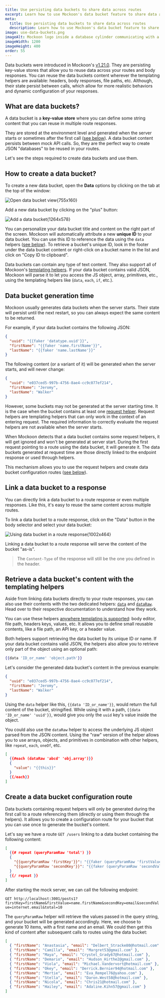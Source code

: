 ```yaml
---
title: Use persisting data buckets to share data across routes
excerpt: Learn how to use Mockoon's data bucket feature to share data across routes and create more advanced scenarios with configuration endpoints
meta:
  title: Use persisting data buckets to share data across routes
  description: Learn how to use Mockoon's data bucket feature to share data across routes and create more advanced scenarios with configuration endpoints
image: use-data-buckets.png
imageAlt: Mockoon logo inside a database cylinder communicating with a document
imageWidth: 1200
imageHeight: 400
order: 55
---
```


Data buckets were introduced in Mockoon's [v1.21.0](/releases/desktop/1.21.0/). They are persisting key-value stores that allow you to reuse data across your routes and body responses.
You can reuse the data buckets content wherever the templating helpers are available: headers, body responses, file paths, etc.
Although, their state persist between calls, which allow for more realistic behaviors and dynamic configuration of your responses.

## What are data buckets?

A data bucket is a **key-value store** where you can define some string content that you can reuse in multiple route responses.

They are stored at the environment level and generated when the server starts or sometimes after the first call ([see below](#data-bucket-generation-time)).
A data bucket content persists between mock API calls. So, they are the perfect way to create JSON "databases" to be reused in your routes.

Let's see the steps required to create data buckets and use them.

## How to create a data bucket?

To create a new data bucket, open the **Data** options by clicking on the tab at the top of the window:

![Open data bucket view{755x160}](/images/tutorials/use-data-buckets/open-data-view.png)

Add a new data bucket by clicking on the "plus" button:

![Add a data bucket{1264x578}](/images/tutorials/use-data-buckets/add-data-bucket.png)

You can personalize your data bucket title and content on the right part of the screen.
Mockoon will automatically attribute a new **unique ID** to your data bucket. You can use this ID to reference the data using the `data` helpers ([see below](#retrieve-a-data-bucket-s-content-with-the-templating-helpers)). To retrieve a bucket's unique ID, look in the footer under the data bucket content or right-click on a bucket name in the list and click on "Copy ID to clipboard".

Data buckets can contain any type of text content. They also support all of Mockoon's [templating helpers](docs:templating/overview).
If your data bucket contains valid JSON, Mockoon will parse it to let you access the JS object, array, primitives, etc., using the templating helpers like (`data`, `each`, `if`, etc.).

## Data bucket generation time

Mockoon usually generates data buckets when the server starts. Their state will persist until the next restart, so you can always expect the same content to be returned.

For example, if your data bucket contains the following JSON:

```json
{
  "uuid": "{{faker 'datatype.uuid'}}",
  "firstName": "{{faker 'name.firstName'}}",
  "lastName": "{{faker 'name.lastName'}}"
}
```

The following content (or a variant of it) will be generated when the server starts, and will never change:

```json
{
  "uuid": "e037ced5-997b-4756-8ae4-cc9c077ef214",
  "firstName": "Jeromy",
  "lastName": "Walker"
}
```

However, some buckets may not be generated at the server starting time. It is the case when the bucket contains at least one [request helper](docs:templating/mockoon-request-helpers). Request helpers are templating helpers that can only work in the context of an entering request. The required information to correctly evaluate the request helpers are not available when the server starts.

When Mockoon detects that a data bucket contains some request helpers, it will get ignored and won't be generated at server start. During the first request pointing to a route using the data bucket, it will generate it. The data buckets generated at request time are those directly linked to the endpoint response or used through helpers.

This mechanism allows you to use the request helpers and create data bucket configuration routes ([see below](#create-a-data-bucket-configuration-route)).

## Link a data bucket to a response

You can directly link a data bucket to a route response or even multiple responses. Like this, it's easy to reuse the same content across multiple routes.

To link a data bucket to a route response, click on the "Data" button in the body selector and select your data bucket:

![Using data bucket in a route response{1002x464}](/images/tutorials/use-data-buckets/link-data-bucket-response.png)

Linking a data bucket to a route response will serve the content of the bucket "as-is".

> The `Content-Type` of the response will still be the one you defined in the header.

## Retrieve a data bucket's content with the templating helpers

Aside from linking data buckets directly to your route responses, you can also use their contents with the two dedicated helpers: [`data`](docs:templating/mockoon-helpers#data) and [`dataRaw`](docs:templating/mockoon-helpers#dataraw). Head over to their respective documentation to understand how they work.

You can use these helpers [anywhere templating is supported](docs:templating/overview): body editor, file path, headers keys, values, etc.
It allows you to define small reusable contents, like a file path, an API key, or a header value.

Both helpers support retrieving the data bucket by its unique ID or name. If your data bucket contains valid JSON, the helpers also allow you to retrieve only part of the object using an optional path:

```handlebars
{{data 'ID_or_name' 'object.path'}}
```

Let's consider the generated data bucket's content in the previous example:

```json
{
  "uuid": "e037ced5-997b-4756-8ae4-cc9c077ef214",
  "firstName": "Jeromy",
  "lastName": "Walker"
}
```

Using the `data` helper like this, `{{data 'ID_or_name'}}`, would return the full content of the bucket, stringified. While using it with a path, `{{data 'ID_or_name' 'uuid'}}`, would give you only the `uuid` key's value inside the object.

You could also use the `dataRaw` helper to access the underlying JS object parsed from the JSON content. Using the "raw" version of the helper allows you to use arrays, objects, and primitives in combination with other helpers, like `repeat`, `each`, `oneOf`, etc.

```json
[
  {{#each (dataRaw 'abcd' 'obj.array')}}
  {
    "value": "{{this}}"
  }
  {{/each}}
]
```

## Create a data bucket configuration route

Data buckets containing request helpers will only be generated during the first call to a route referencing them (directly or using them through the helpers).
It allows you to create a configuration route for your bucket that you can use once to generate the bucket's content.

Let's say we have a route `GET /users` linking to a data bucket containing the following content:

```json
[
  {{# repeat (queryParamRaw 'total') }}
  {
    "{{queryParamRaw 'firstKey'}}": "{{faker (queryParamRaw 'firstValue')}}",
    "{{queryParamRaw 'secondKey'}}": "{{faker (queryParamRaw 'secondValue')}}"
  }
  {{/ repeat }}
]
```

After starting the mock server, we can call the following endpoint:

`GET http://localhost:3001/posts1?firstKey=firstName&firstValue=name.firstName&secondKey=email&secondValue=internet.email&total=10`

The `queryParamRaw` helper will retrieve the values passed in the query string, and your bucket will be generated accordingly. Here, we choose to generate 10 items, with a first name and an email. We could then get this kind of content after subsequent calls to routes using the data bucket:

```json
[
  { "firstName": "Anastasia", "email": "Delbert_Stracke80@hotmail.com" },
  { "firstName": "Camilla", "email": "Margret53@gmail.com" },
  { "firstName": "Maya", "email": "Crystel_Grady67@hotmail.com" },
  { "firstName": "Demario", "email": "Hudson_Hirthe2@gmail.com" },
  { "firstName": "Viola", "email": "Michael.Vandervort@hotmail.com" },
  { "firstName": "Okey", "email": "Derrick.Bernier94@hotmail.com" },
  { "firstName": "Mertie", "email": "Eva_Rempel76@yahoo.com" },
  { "firstName": "Stella", "email": "Daron.West58@hotmail.com" },
  { "firstName": "Nicola", "email": "Chris21@hotmail.com" },
  { "firstName": "Hailey", "email": "Adaline.Kihn57@gmail.com" }
]
```
